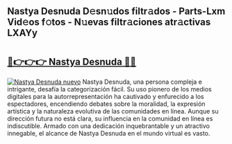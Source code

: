 ## Nastya Desnuda D𝚎sn𝚞dos filtr𝚊dos - Parts-Lxm Vid𝚎os f𝚘tos - N𝚞evas filtr𝚊ciones atr𝚊ctivas LXAYy

# <h2><a href="http://mb5i51.tromn.icu/?c=Nastya+Desnuda">🔗👉👉👉 Nastya Desnuda 🔗🔗</a></h2>

[![Nastya Desnuda nuevo](https://i.imgur.com/pEAQMta.gif)](http://mb5i51.tromn.icu/?c=Nastya+Desnuda)
Nastya Desnuda, una persona compleja e intrigante, desafía la categorización fácil. Su uso pionero de los medios digitales para la autorrepresentación ha cautivado y enfurecido a los espectadores, encendiendo debates sobre la moralidad, la expresión artística y la naturaleza evolutiva de las comunidades en línea. Aunque su dirección futura no está clara, su influencia en la comunidad en línea es indiscutible. Armado con una dedicación inquebrantable y un atractivo innegable, el alcance de Nastya Desnuda en el mundo virtual es vasto.
